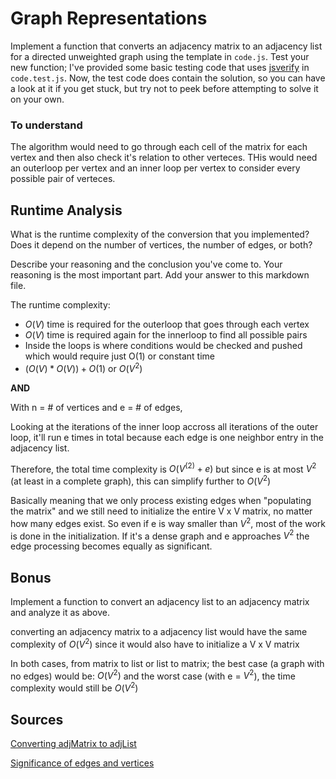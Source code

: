 # Graph Representations

Implement a function that converts an adjacency matrix to an adjacency list for
a directed unweighted graph using the template in `code.js`. Test your new
function; I've provided some basic testing code that uses
[jsverify](https://jsverify.github.io/) in `code.test.js`. Now, the test code
does contain the solution, so you can have a look at it if you get stuck, but
try not to peek before attempting to solve it on your own.

### To understand

The algorithm would need to go through each cell of the matrix for each vertex
and then also check it's relation to other verteces. THis would need an outerloop
per vertex and an inner loop per vertex to consider every possible pair of 
verteces. 

## Runtime Analysis

What is the runtime complexity of the conversion that you implemented? Does it
depend on the number of vertices, the number of edges, or both?

Describe your reasoning and the conclusion you've come to. Your reasoning is the
most important part. Add your answer to this markdown file.

The runtime complexity:

  - $O(V)$ time is required for the outerloop that goes through each vertex
  - $O(V)$ time is required again for the innerloop to find all possible pairs
  - Inside the loops is where conditions would be checked and pushed which would
    require just O(1) or constant time
  - $(O(V)*O(V))+O(1)$ or $O(V^2)$

__AND__

With n = # of vertices and e = # of edges,

Looking at the iterations of the inner loop accross all iterations of the outer
loop, it'll run e times in total because each edge is one neighbor entry in the 
adjacency list.

Therefore, the total time complexity is $O(V^(2) + e)$ but since e is at most $V^2$
(at least in a complete graph), this can simplify further to $O(V^2)$

Basically meaning that we only process existing edges when "populating the matrix" 
and we still need to initialize the entire V x V matrix, no matter how many edges 
exist. So even if e is way smaller than $V^2$, most of the work is done in the 
initialization. If it's a dense graph and e approaches $V^2$ the edge processing
becomes equally as significant.

## Bonus

Implement a function to convert an adjacency list to an adjacency matrix and
analyze it as above.

converting an adjacency matrix to a adjacency list would have the same complexity
of $O(V^2)$ since it would also have to initialize a V x V matrix

In both cases, from matrix to list or list to matrix; the best case (a graph with 
no edges) would be: $O(V^2)$ and the worst case (with e = $V^2$), the time
complexity would still be $O(V^2)$

## Sources

[Converting adjMatrix to adjList](https://www.geeksforgeeks.org/convert-adjacency-matrix-to-adjacency-list-representation-of-graph/)

[Significance of edges and vertices](https://en.wikipedia.org/wiki/Dense_graph)
